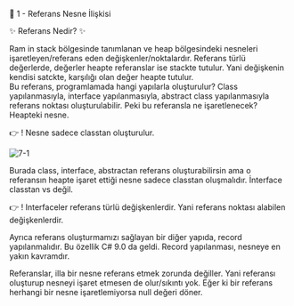👋 1 - Referans Nesne İlişkisi

 ✨ Referans Nedir? ✨
 
Ram in stack bölgesinde tanımlanan ve heap bölgesindeki nesneleri işaretleyen/referans eden değişkenler/noktalardır.
Referans türlü değerlerde, değerler heapte referanslar ise stackte tutulur. Yani değişkenin kendisi satckte, karşılığı olan değer heapte tutulur.  
Bu referans, programlamada hangi yapılarla oluşturulur? 
Class yapılanmasıyla, interface yapılanmasıyla, abstract class yapılanmasıyla referans noktası oluşturulabilir. Peki bu referansla ne işaretlenecek? Heapteki nesne. 

👉 ! Nesne sadece classtan oluşturulur.

![7-1](https://github.com/user-attachments/assets/f5953d45-e8d7-4288-8ff6-6a34666d3c85)

Burada class, interface, abstractan referans oluşturabilirsin ama o referansın heapte işaret ettiği nesne sadece classtan oluşmalıdır. İnterface classtan vs değil. 

👉 ! Interfaceler referans türlü değişkenlerdir. Yani referans noktası alabilen değişkenlerdir.

Ayrıca referans oluşturmamızı sağlayan bir diğer yapıda, record yapılanmalıdır. Bu özellik C# 9.0 da geldi. Record yapılanması, nesneye en yakın kavramdır. 

Referanslar, illa bir nesne referans etmek zorunda değiller. Yani referansı oluşturup nesneyi işaret etmesen de olur/sıkıntı yok. Eğer ki bir referans herhangi bir nesne işaretlemiyorsa null değeri döner.





